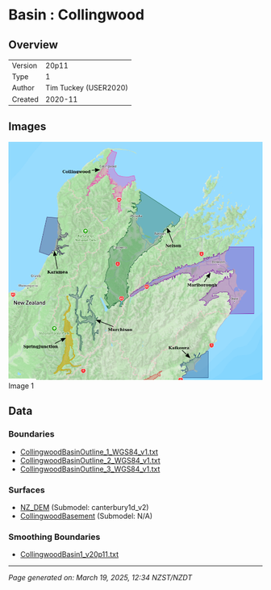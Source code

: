 # Basin : Collingwood

## Overview
|         |                     |
|---------|---------------------|
| Version | 20p11           |
| Type    | 1        |
| Author  | Tim Tuckey (USER2020)            |
| Created | 2020-11           |


## Images
![](../images/basins/SI_north.png) Image 1

## Data
### Boundaries
- [CollingwoodBasinOutline_1_WGS84_v1.txt](../../velocity_modelling/Data/USER20_BASINS/CollingwoodBasinOutline_1_WGS84_v1.txt)
- [CollingwoodBasinOutline_2_WGS84_v1.txt](../../velocity_modelling/Data/USER20_BASINS/CollingwoodBasinOutline_2_WGS84_v1.txt)
- [CollingwoodBasinOutline_3_WGS84_v1.txt](../../velocity_modelling/Data/USER20_BASINS/CollingwoodBasinOutline_3_WGS84_v1.txt)

### Surfaces
- [NZ_DEM](../../velocity_modelling/Data/DEM/NZ_DEM_HD.in) (Submodel: canterbury1d_v2)
- [CollingwoodBasement](../../velocity_modelling/Data/USER20_BASINS/CollTakBasin_WGS84_500m_v11v11v2020.in) (Submodel: N/A)

### Smoothing Boundaries
- [CollingwoodBasin1_v20p11.txt](../../velocity_modelling/Data/Boundaries/Smoothing/CollingwoodBasin1_v20p11.txt)

---
*Page generated on: March 19, 2025, 12:34 NZST/NZDT*
